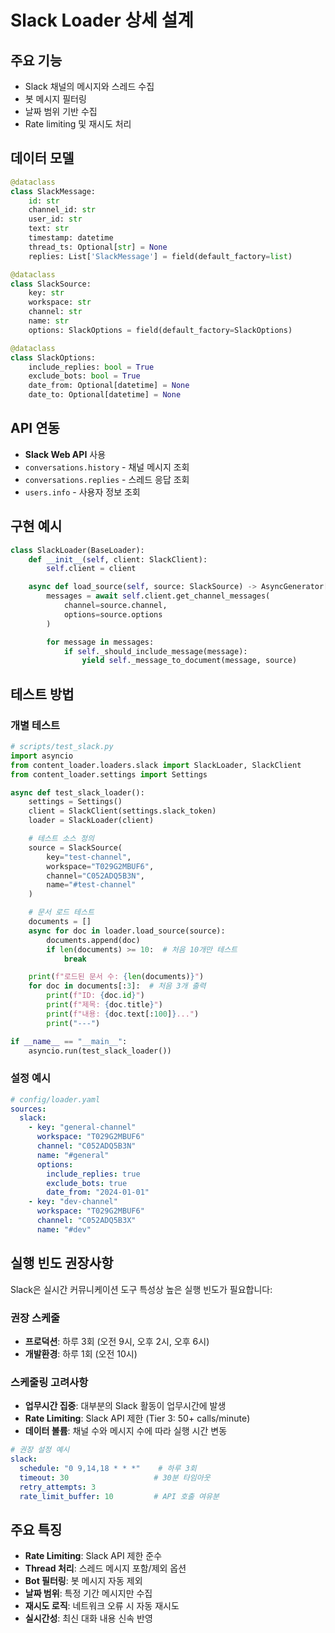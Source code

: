 # Slack Loader 상세 설계

## 주요 기능
- Slack 채널의 메시지와 스레드 수집
- 봇 메시지 필터링
- 날짜 범위 기반 수집
- Rate limiting 및 재시도 처리

## 데이터 모델
```python
@dataclass
class SlackMessage:
    id: str
    channel_id: str
    user_id: str
    text: str
    timestamp: datetime
    thread_ts: Optional[str] = None
    replies: List['SlackMessage'] = field(default_factory=list)

@dataclass
class SlackSource:
    key: str
    workspace: str
    channel: str
    name: str
    options: SlackOptions = field(default_factory=SlackOptions)

@dataclass
class SlackOptions:
    include_replies: bool = True
    exclude_bots: bool = True
    date_from: Optional[datetime] = None
    date_to: Optional[datetime] = None
```

## API 연동
- **Slack Web API** 사용
- `conversations.history` - 채널 메시지 조회
- `conversations.replies` - 스레드 응답 조회
- `users.info` - 사용자 정보 조회

## 구현 예시
```python
class SlackLoader(BaseLoader):
    def __init__(self, client: SlackClient):
        self.client = client

    async def load_source(self, source: SlackSource) -> AsyncGenerator[Document, None]:
        messages = await self.client.get_channel_messages(
            channel=source.channel,
            options=source.options
        )

        for message in messages:
            if self._should_include_message(message):
                yield self._message_to_document(message, source)
```

## 테스트 방법

### 개별 테스트
```python
# scripts/test_slack.py
import asyncio
from content_loader.loaders.slack import SlackLoader, SlackClient
from content_loader.settings import Settings

async def test_slack_loader():
    settings = Settings()
    client = SlackClient(settings.slack_token)
    loader = SlackLoader(client)

    # 테스트 소스 정의
    source = SlackSource(
        key="test-channel",
        workspace="T029G2MBUF6",
        channel="C052ADQ5B3N",
        name="#test-channel"
    )

    # 문서 로드 테스트
    documents = []
    async for doc in loader.load_source(source):
        documents.append(doc)
        if len(documents) >= 10:  # 처음 10개만 테스트
            break

    print(f"로드된 문서 수: {len(documents)}")
    for doc in documents[:3]:  # 처음 3개 출력
        print(f"ID: {doc.id}")
        print(f"제목: {doc.title}")
        print(f"내용: {doc.text[:100]}...")
        print("---")

if __name__ == "__main__":
    asyncio.run(test_slack_loader())
```

### 설정 예시
```yaml
# config/loader.yaml
sources:
  slack:
    - key: "general-channel"
      workspace: "T029G2MBUF6"
      channel: "C052ADQ5B3N"
      name: "#general"
      options:
        include_replies: true
        exclude_bots: true
        date_from: "2024-01-01"
    - key: "dev-channel"
      workspace: "T029G2MBUF6"
      channel: "C052ADQ5B3X"
      name: "#dev"
```

## 실행 빈도 권장사항

Slack은 실시간 커뮤니케이션 도구 특성상 높은 실행 빈도가 필요합니다:

### 권장 스케줄
- **프로덕션**: 하루 3회 (오전 9시, 오후 2시, 오후 6시)
- **개발환경**: 하루 1회 (오전 10시)

### 스케줄링 고려사항
- **업무시간 집중**: 대부분의 Slack 활동이 업무시간에 발생
- **Rate Limiting**: Slack API 제한 (Tier 3: 50+ calls/minute)
- **데이터 볼륨**: 채널 수와 메시지 수에 따라 실행 시간 변동

```yaml
# 권장 설정 예시
slack:
  schedule: "0 9,14,18 * * *"    # 하루 3회
  timeout: 30                   # 30분 타임아웃
  retry_attempts: 3
  rate_limit_buffer: 10         # API 호출 여유분
```

## 주요 특징
- **Rate Limiting**: Slack API 제한 준수
- **Thread 처리**: 스레드 메시지 포함/제외 옵션
- **Bot 필터링**: 봇 메시지 자동 제외
- **날짜 범위**: 특정 기간 메시지만 수집
- **재시도 로직**: 네트워크 오류 시 자동 재시도
- **실시간성**: 최신 대화 내용 신속 반영
